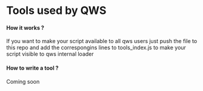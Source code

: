 Tools used by QWS
=================

####  ####

#### How it works ? ####
If you want to make your script available to all qws users just push the file to this repo and add the correspongins lines
to tools_index.js to make your script visible to qws internal loader

#### How to write a tool ? ####
Coming soon